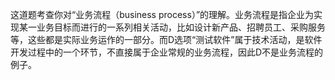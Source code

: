 这道题考查你对“业务流程（business process）”的理解。业务流程是指企业为实现某一业务目标而进行的一系列相关活动，比如设计新产品、招聘员工、采购服务等，这些都是实际业务运作的一部分。而D选项“测试软件”属于技术活动，是软件开发过程中的一个环节，不直接属于企业常规的业务流程，因此D不是业务流程的例子。
